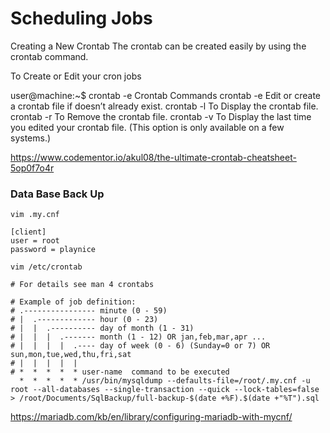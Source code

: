 # Scheduling Jobs

Creating a New Crontab
The crontab can be created easily by using the crontab command.

To Create or Edit your cron jobs

user@machine:~$ crontab -e
Crontab Commands
crontab -e Edit or create a crontab file if doesn’t already exist.
crontab -l To Display the crontab file.
crontab -r To Remove the crontab file.
crontab -v To Display the last time you edited your crontab file. (This option is only available on a few systems.)



https://www.codementor.io/akul08/the-ultimate-crontab-cheatsheet-5op0f7o4r



### Data Base Back Up
```
vim .my.cnf

[client]
user = root
password = playnice

vim /etc/crontab

# For details see man 4 crontabs

# Example of job definition:
# .---------------- minute (0 - 59)
# |  .------------- hour (0 - 23)
# |  |  .---------- day of month (1 - 31)
# |  |  |  .------- month (1 - 12) OR jan,feb,mar,apr ...
# |  |  |  |  .---- day of week (0 - 6) (Sunday=0 or 7) OR sun,mon,tue,wed,thu,fri,sat
# |  |  |  |  |
# *  *  *  *  * user-name  command to be executed
  *  *  *  *  * /usr/bin/mysqldump --defaults-file=/root/.my.cnf -u root --all-databases --single-transaction --quick --lock-tables=false  > /root/Documents/SqlBackup/full-backup-$(date +%F).$(date +"%T").sql
 ```
https://mariadb.com/kb/en/library/configuring-mariadb-with-mycnf/



